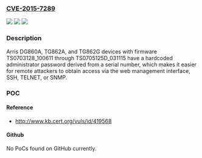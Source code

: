 ### [CVE-2015-7289](https://cve.mitre.org/cgi-bin/cvename.cgi?name=CVE-2015-7289)
![](https://img.shields.io/static/v1?label=Product&message=n%2Fa&color=blue)
![](https://img.shields.io/static/v1?label=Version&message=n%2Fa&color=blue)
![](https://img.shields.io/static/v1?label=Vulnerability&message=n%2Fa&color=brighgreen)

### Description

Arris DG860A, TG862A, and TG862G devices with firmware TS0703128_100611 through TS0705125D_031115 have a hardcoded administrator password derived from a serial number, which makes it easier for remote attackers to obtain access via the web management interface, SSH, TELNET, or SNMP.

### POC

#### Reference
- http://www.kb.cert.org/vuls/id/419568

#### Github
No PoCs found on GitHub currently.

